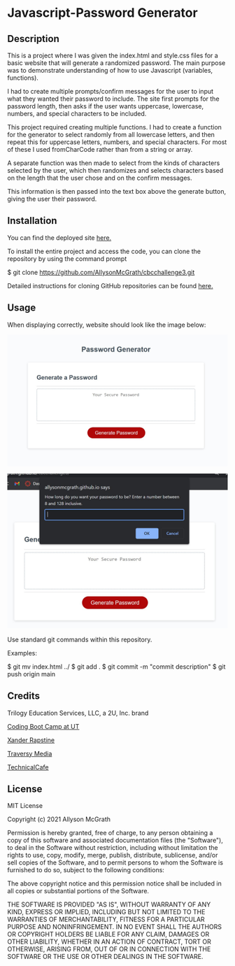 # Javascript-Password Generator

## Description

This is a project where I was given the index.html and style.css files for a basic website that will generate a randomized password. The main purpose was to demonstrate understanding of how to use Javascript (variables, functions).

I had to create multiple prompts/confirm messages for the user to input what they wanted their password to include. The site first prompts for the password length, then asks if the user wants uppercase, lowercase, numbers, and special characters to be included.

This project required creating multiple functions. I had to create a function for the generator to select randomly from all lowercase letters, and then repeat this for uppercase letters, numbers, and special characters. For most of these I used fromCharCode rather than from a string or array.

A separate function was then made to select from the kinds of characters selected by the user, which then randomizes and selects characters based on the length that the user chose and on the confirm messages.

This information is then passed into the text box above the generate button, giving the user their password.

## Installation

You can find the deployed site [here.](https://allysonmcgrath.github.io/password-generator/)

To install the entire project and access the code, you can clone the repository by using the command prompt

$ git clone https://github.com/AllysonMcGrath/cbcchallenge3.git

Detailed instructions for cloning GitHub repositories can be found [here.](https://docs.github.com/en/github/creating-cloning-and-archiving-repositories/cloning-a-repository-from-github/cloning-a-repository)



## Usage

When displaying correctly, website should look like the image below:

![Website with button to generate a password](assets/images/pwgeneratorsite.JPG)

![Website with pop-up dialogue box to input a password length](assets/images/inputsite.JPG)

Use standard git commands within this repository.

Examples:

$ git mv index.html ../
$ git add .
$ git commit -m "commit description"
$ git push origin main

## Credits

Trilogy Education Services, LLC, a 2U, Inc. brand

[Coding Boot Camp at UT](https://github.com/the-Coding-Boot-Camp-at-UT)

[Xander Rapstine](https://github.com/Xandromus)

[Traversy Media](https://www.youtube.com/watch?v=duNmhKgtcsI)

[TechnicalCafe](https://www.youtube.com/watch?v=9sT03jEwcaw)


## License

MIT License

Copyright (c) 2021 Allyson McGrath

Permission is hereby granted, free of charge, to any person obtaining a copy
of this software and associated documentation files (the "Software"), to deal
in the Software without restriction, including without limitation the rights
to use, copy, modify, merge, publish, distribute, sublicense, and/or sell
copies of the Software, and to permit persons to whom the Software is
furnished to do so, subject to the following conditions:

The above copyright notice and this permission notice shall be included in all
copies or substantial portions of the Software.

THE SOFTWARE IS PROVIDED "AS IS", WITHOUT WARRANTY OF ANY KIND, EXPRESS OR
IMPLIED, INCLUDING BUT NOT LIMITED TO THE WARRANTIES OF MERCHANTABILITY,
FITNESS FOR A PARTICULAR PURPOSE AND NONINFRINGEMENT. IN NO EVENT SHALL THE
AUTHORS OR COPYRIGHT HOLDERS BE LIABLE FOR ANY CLAIM, DAMAGES OR OTHER
LIABILITY, WHETHER IN AN ACTION OF CONTRACT, TORT OR OTHERWISE, ARISING FROM,
OUT OF OR IN CONNECTION WITH THE SOFTWARE OR THE USE OR OTHER DEALINGS IN THE
SOFTWARE.
